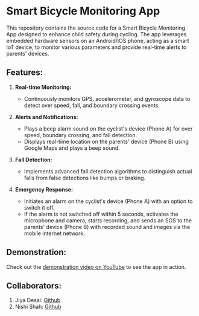 # Smart Bicycle Monitoring App

This repository contains the source code for a Smart Bicycle Monitoring App designed to enhance child safety during cycling. The app leverages embedded hardware sensors on an Android/iOS phone, acting as a smart IoT device, to monitor various parameters and provide real-time alerts to parents' devices.

## Features:

1. **Real-time Monitoring:**
   - Continuously monitors GPS, accelerometer, and gyroscope data to detect over speed, fall, and boundary crossing events.

2. **Alerts and Notifications:**
   - Plays a beep alarm sound on the cyclist's device (Phone A) for over speed, boundary crossing, and fall detection.
   - Displays real-time location on the parents' device (Phone B) using Google Maps and plays a beep sound.

3. **Fall Detection:**
   - Implements advanced fall detection algorithms to distinguish actual falls from false detections like bumps or braking.

4. **Emergency Response:**
   - Initiates an alarm on the cyclist's device (Phone A) with an option to switch it off.
   - If the alarm is not switched off within 5 seconds, activates the microphone and camera, starts recording, and sends an SOS to the parents' device (Phone B) with recorded sound and images via the mobile internet network.

## Demonstration:

Check out the [demonstration video on YouTube](https://www.youtube.com/watch?v=wltbPszcKK8) to see the app in action.

## Collaborators:

1. Jiya Desai: [Github](https://github.com/Jiya-desai)
2. Nishi Shah: [Github](https://github.com/nishishah05)
